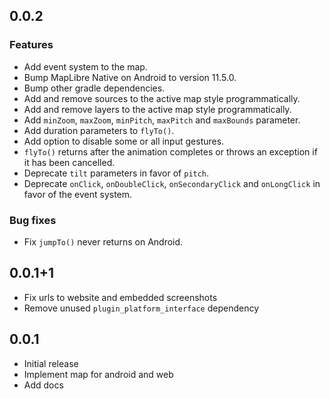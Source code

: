 ## 0.0.2

### Features

- Add event system to the map.
- Bump MapLibre Native on Android to version 11.5.0.
- Bump other gradle dependencies.
- Add and remove sources to the active map style programmatically.
- Add and remove layers to the active map style programmatically.
- Add `minZoom`, `maxZoom`, `minPitch`, `maxPitch` and `maxBounds` parameter.
- Add duration parameters to `flyTo()`.
- Add option to disable some or all input gestures.
- `flyTo()` returns after the animation completes or throws an exception if it
  has been cancelled.
- Deprecate `tilt` parameters in favor of `pitch`.
- Deprecate `onClick`, `onDoubleClick`, `onSecondaryClick` and `onLongClick` in
  favor of the event system.

### Bug fixes

- Fix `jumpTo()` never returns on Android.

## 0.0.1+1

- Fix urls to website and embedded screenshots
- Remove unused `plugin_platform_interface` dependency

## 0.0.1

- Initial release
- Implement map for android and web
- Add docs
